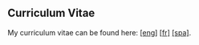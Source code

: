 ## Curriculum Vitae

My curriculum vitae can be found here: [[eng]](https://github.com/anfelopera/anfelopera.github.io/raw/master/CV/myCVa20200413eng.pdf) [[fr]](https://github.com/anfelopera/anfelopera.github.io/raw/master/CV/myCVa20200413fr.pdf) [[spa]](http://scienti.colciencias.gov.co:8081/cvlac/visualizador/generarCurriculoCv.do?cod_rh=0001527090).
